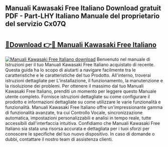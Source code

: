 ## Manuali Kawasaki Free Italiano Download gratuit PDF - Part-LHY Italiano Manuale del proprietario del servizio Cx07Q

# <h2><a href="http://dfg6qq.blite.top/?on=Manuali+Kawasaki+Free+Italiano">🔗Download 👉🔴 Manuali Kawasaki Free Italiano</a></h2>

[![Manuali Kawasaki Free Italiano download](https://i.imgur.com/lujVjoI.png)](http://dfg6qq.blite.top/?on=Manuali+Kawasaki+Free+Italiano)
Benvenuto nel manuale di Istruzioni per il tuo Manuali Kawasaki Free Italiano acquistato di recente. Questa guida ha lo scopo di aiutarti a navigare facilmente tra le caratteristiche e le caratteristiche del tuo Prodotto. All'interno, troverai istruzioni dettagliate per L'installazione, il funzionamento, la manutenzione e la risoluzione dei problemi. Per ottenere il massimo dal tuo Manuali Kawasaki Free Italiano, prenditi un momento per leggere questo Manuale utente completo. Fornisce istruzioni dettagliate su come configurare il prodotto e informazioni dettagliate su come utilizzare le varie funzionalità e funzionalità. Manuali Kawasaki Free Italiano offre un'impressionante gamma di funzionalità avanzate, tra cui Controllo Vocale, sincronizzazione automatica, impostazioni personalizzabili e analisi in tempo reale, tutte accessibili dall'interfaccia intuitiva. Confidiamo che Manuali Kawasaki Free Italiano sia stata una risorsa accurata e dettagliata per i tuoi sforzi per conoscere le specifiche del tuo nuovo dispositivo. In caso di domande o dubbi, contattare il nostro team di assistenza clienti.
